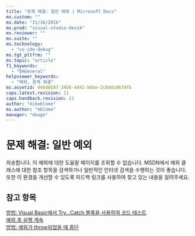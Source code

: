 ```yaml
---
title: "문제 해결: 일반 예외 | Microsoft Docs"
ms.custom: ""
ms.date: "11/16/2016"
ms.prod: "visual-studio-dev14"
ms.reviewer: ""
ms.suite: ""
ms.technology: 
  - "vs-ide-debug"
ms.tgt_pltfrm: ""
ms.topic: "article"
f1_keywords: 
  - "EHGeneral"
helpviewer_keywords: 
  - "예외, 문제 해결"
ms.assetid: 446d8587-3856-4d41-b6be-2c8ddc0678fb
caps.latest.revision: 11
caps.handback.revision: 11
author: "mikeblome"
ms.author: "mblome"
manager: "douge"
---
```

# 문제 해결: 일반 예외
죄송합니다. 이 예외에 대한 도움말 페이지를 조회할 수 없습니다. MSDN에서 예외 클래스에 대한 참조 항목을 검색하거나 일반적인 인터넷 검색을 수행하는 것이 좋습니다. 또한 이 환경을 개선할 수 있도록 피드백 링크를 사용하여 찾고 있는 내용을 알려주세요.  
  
## 참고 항목  
 [방법: Visual Basic에서 Try…Catch 블록을 사용하여 코드 테스트](http://msdn.microsoft.com/ko-kr/8368e205-ed73-4185-a247-af84fb4fafa9)   
 [예외 후 실행 계속](../debugger/continuing-execution-after-an-exception.md)   
 [방법: 예외가 throw되었을 때 중단](../misc/how-to-break-when-an-exception-is-thrown.md)